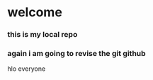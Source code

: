<h1> welcome </h1>

### this is my local repo
### again i am going to revise the git github
<p>hlo everyone </p>
